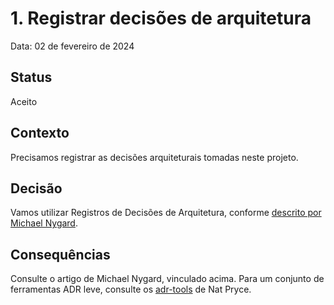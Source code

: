 # 1. Registrar decisões de arquitetura

Data: 02 de fevereiro de 2024

## Status

Aceito

## Contexto

Precisamos registrar as decisões arquiteturais tomadas neste projeto.

## Decisão

Vamos utilizar Registros de Decisões de Arquitetura,
conforme [descrito por Michael Nygard](http://thinkrelevance.com/blog/2011/11/15/documenting-architecture-decisions).

## Consequências

Consulte o artigo de Michael Nygard, vinculado acima. Para um conjunto de ferramentas ADR leve, consulte os [adr-tools](https://github.com/npryce/adr-tools) de Nat Pryce.